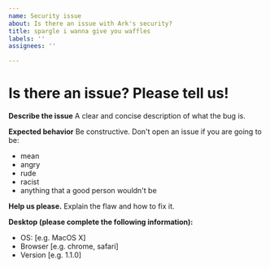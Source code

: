 ```yaml
---
name: Security issue
about: Is there an issue with Ark's security?
title: spargle i wanna give you waffles
labels: ''
assignees: ''

---
```


# Is there an issue? Please tell us!
**Describe the issue**
A clear and concise description of what the bug is.

**Expected behavior**
Be constructive. Don't open an issue if you are going to be:
- mean
- angry
- rude
- racist
- anything that a good person wouldn't be

**Help us please.**
Explain the flaw and how to fix it.

**Desktop (please complete the following information):**
 - OS: [e.g. MacOS X]
 - Browser [e.g. chrome, safari]
 - Version [e.g. 1.1.0]
